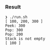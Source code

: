 ### Result

```
❯ ./run.sh
[ 100, 200, 300 ]
Peek: 300
Pop: 300
Pop: 200
Stack is not empty
[ 100 ]
```
